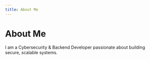 ```yaml
---
title: About Me
---
```


# About Me

I am a Cybersecurity & Backend Developer passionate about building secure, scalable systems.
